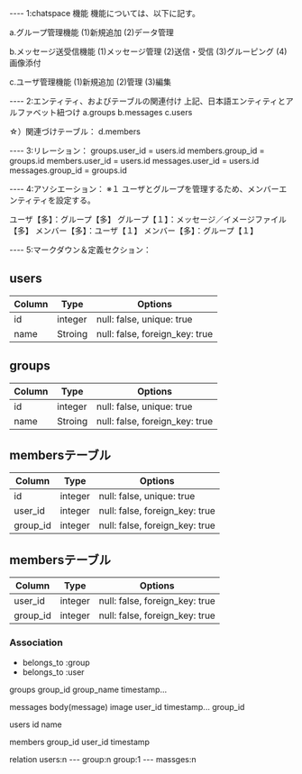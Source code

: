 ---- 1:chatspace 機能
機能については、以下に記す。

a.グループ管理機能
  (1)新規追加
  (2)データ管理

b.メッセージ送受信機能
  (1)メッセージ管理
  (2)送信・受信
  (3)グルーピング
  (4)画像添付

c.ユーザ管理機能
  (1)新規追加
  (2)管理
  (3)編集

---- 2:エンティティ、およびテーブルの関連付け
上記、日本語エンティティとアルファベット紐つけ
  a.groups
  b.messages
  c.users

☆）関連づけテーブル：
  d.members

---- 3:リレーション：
  groups.user_id = users.id
  members.group_id = groups.id
  members.user_id = users.id
  messages.user_id = users.id
  messages.group_id = groups.id

---- 4:アソシエーション：
※１  ユーザとグループを管理するため、メンバーエンティティを設定する。

  ユーザ【多】：グループ【多】
  グループ【１】：メッセージ／イメージファイル【多】
  メンバー【多】：ユーザ【１】
  メンバー【多】：グループ【１】

---- 5:マークダウン＆定義セクション：

## users

|Column       |Type     |Options                                      |
|------       |----     |-------                                      |
|id           |integer  |null: false, unique: true                    |
|name         |Stroing  |null: false, foreign_key: true               |


## groups

|Column       |Type     |Options                                      |
|------       |----     |-------                                      |
|id           |integer  |null: false, unique: true                    |
|name         |Stroing  |null: false, foreign_key: true               |

## membersテーブル

|Column       |Type     |Options                                      |
|------       |----     |-------                                      |
|id           |integer  |null: false, unique: true                    |
|user_id      |integer  |null: false, foreign_key: true               |
|group_id     |integer  |null: false, foreign_key: true               |




## membersテーブル

|Column|Type|Options|
|------|----|-------|
|user_id|integer|null: false, foreign_key: true|
|group_id|integer|null: false, foreign_key: true|

### Association
- belongs_to :group
- belongs_to :user






groups
  group_id
  group_name
  timestamp...

messages
  body(message)
  image
  user_id
  timestamp...
  group_id

users
  id
  name

members
  group_id
  user_id
  timestamp

relation
 users:n --- group:n
 group:1 --- massges:n








